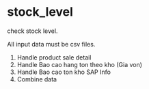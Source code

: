 # stock_level
check stock level.

All input data must be csv files.

1. Handle product sale detail
2. Handle Bao cao hang ton theo kho (Gia von)
3. Handle Bao cao ton kho SAP Info
4. Combine data